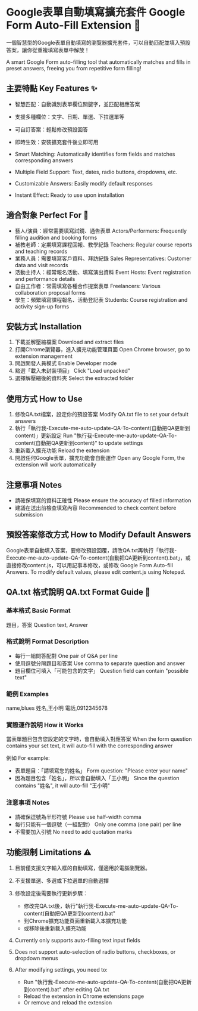 # Google表單自動填寫擴充套件 Google Form Auto-Fill Extension 🚀

一個智慧型的Google表單自動填寫的瀏覽器擴充套件，可以自動匹配並填入預設答案，讓你從重複填寫表單中解放！

A smart Google Form auto-filling tool that automatically matches and fills in preset answers, freeing you from repetitive form filling!

## 主要特點 Key Features ✨
- 智慧匹配：自動識別表單欄位關鍵字，並匹配相應答案
- 支援多種欄位：文字、日期、單選、下拉選單等
- 可自訂答案：輕鬆修改預設回答
- 即時生效：安裝擴充套件後立即可用

- Smart Matching: Automatically identifies form fields and matches corresponding answers
- Multiple Field Support: Text, dates, radio buttons, dropdowns, etc.
- Customizable Answers: Easily modify default responses
- Instant Effect: Ready to use upon installation

## 適合對象 Perfect For 👥
- 藝人/演員：經常需要填寫試鏡、通告表單
  Actors/Performers: Frequently filling audition and booking forms
- 補教老師：定期填寫課程回報、教學紀錄
  Teachers: Regular course reports and teaching records
- 業務人員：需要填寫客戶資料、拜訪紀錄
  Sales Representatives: Customer data and visit records
- 活動主持人：經常報名活動、填寫演出資料
  Event Hosts: Event registration and performance details
- 自由工作者：常需填寫各種合作提案表單
  Freelancers: Various collaboration proposal forms
- 學生：頻繁填寫課程報名、活動登記表
  Students: Course registration and activity sign-up forms

## 安裝方式 Installation
1. 下載並解壓縮檔案
   Download and extract files
2. 打開Chrome瀏覽器，進入擴充功能管理頁面
   Open Chrome browser, go to extension management
3. 開啟開發人員模式
   Enable Developer mode
4. 點選「載入未封裝項目」
   Click "Load unpacked"
5. 選擇解壓縮後的資料夾
   Select the extracted folder

## 使用方式 How to Use
1. 修改QA.txt檔案，設定你的預設答案
   Modify QA.txt file to set your default answers
2. 執行「執行我-Execute-me-auto-update-QA-To-content(自動把QA更新到content)」更新設定
   Run "執行我-Execute-me-auto-update-QA-To-content(自動把QA更新到content)" to update settings
3. 重新載入擴充功能
   Reload the extension
4. 開啟任何Google表單，擴充功能會自動運作
   Open any Google Form, the extension will work automatically

## 注意事項 Notes
- 請確保填寫的資料正確性
  Please ensure the accuracy of filled information
- 建議在送出前檢查填寫內容
  Recommended to check content before submission

## 預設答案修改方式 How to Modify Default Answers
Google表單自動填入答案，要修改預設回覆，請改QA.txt再執行「執行我-Execute-me-auto-update-QA-To-content(自動把QA更新到content).bat」，或直接修改content.js，可以用記事本修改，或修改
Google Form Auto-fill Answers. To modify default values, please edit content.js using Notepad.


## QA.txt 格式說明 QA.txt Format Guide 📝

### 基本格式 Basic Format
題目，答案
Question text, Answer

### 格式說明 Format Description
- 每行一組問答配對
  One pair of Q&A per line
- 使用逗號分隔題目和答案
  Use comma to separate question and answer
- 題目欄位可填入「可能包含的文字」
  Question field can contain "possible text"

### 範例 Examples
name,blues
姓名,王小明
電話,0912345678

### 實際運作說明 How it Works
當表單題目包含您設定的文字時，會自動填入對應答案
When the form question contains your set text, it will auto-fill with the corresponding answer

例如 For example:
- 表單題目：「請填寫您的姓名」
  Form question: "Please enter your name"
- 因為題目包含「姓名」，所以會自動填入「王小明」
  Since the question contains "姓名", it will auto-fill "王小明"

### 注意事項 Notes
- 請確保逗號為半形符號
  Please use half-width comma
- 每行只能有一個逗號（一組配對）
  Only one comma (one pair) per line
- 不需要加入引號
  No need to add quotation marks


## 功能限制 Limitations ⚠️
1. 目前僅支援文字輸入框的自動填寫，僅適用於電腦瀏覽器。
2. 不支援單選、多選或下拉選單的自動選擇
3. 修改設定後需要執行更新步驟：
   - 修改完QA.txt後，執行"執行我-Execute-me-auto-update-QA-To-content(自動把QA更新到content).bat"
   - 到Chrome擴充功能頁面重新載入本擴充功能
   - 或移除後重新載入擴充功能

1. Currently only supports auto-filling text input fields
2. Does not support auto-selection of radio buttons, checkboxes, or dropdown menus
3. After modifying settings, you need to:
   - Run "執行我-Execute-me-auto-update-QA-To-content(自動把QA更新到content).bat" after editing QA.txt
   - Reload the extension in Chrome extensions page
   - Or remove and reload the extension
